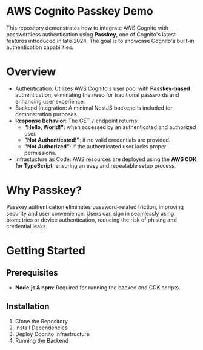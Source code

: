# AWS Cognito Passkey Demo

This repository demonstrates how to integrate AWS Cognito with passwordless authentication using **Passkey**, one of Cognito's latest features introduced in late 2024.
The goal is to showcase Cognito's built-in authentication capabilities.

# Overview

- Authentication: Utilizes AWS Cognito's user pool with **Passkey-based** authentication, eliminating the need for traditional passwords and enhancing user experience.
- Backend Integration: A minimal NestJS backend is included for demonstration purposes.
- **Response Behavior**: The GET `/` endpoint returns:
  - **"Hello, World!"**: when accessed by an authenticated and authorized user.
  - **"Not Authenticated!"**: if no valid credentials are provided.
  - **"Not Authorized"**: if the authenticated user lacks proper permissions.
- Infrastucture as Code: AWS resources are deployed using the **AWS CDK for TypeScript**, ensuring an easy and repeatable setup process.

# Why Passkey?

Passkey authentication eliminates password-related friction, improving security and user convenience.
Users can sign in seamlessly using biometrics or device authentication, reducing the risk of phising and credential leaks.

# Getting Started

## Prerequisites

- **Node.js & npm**: Required for running the backed and CDK scripts.

## Installation

1. Clone the Repository
2. Install Dependencies
3. Deploy Cognito Infrastructure
4. Running the Backend
